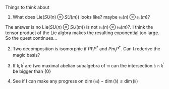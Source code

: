 Things to think about

1. What does $\text{Lie}(SU(n) \otimes SU(m))$ looks like? maybe $\mathfrak{su}(n) \otimes \mathfrak{su}(m)$?

The answer is no $\text{Lie}(SU(n) \otimes SU(m))$ is not $\mathfrak{su}(n) \otimes \mathfrak{su}(m)$?. I think the tensor product of the Lie algbra makes the resulting exponential too large. So the quest continues...

2. Two decomposition is isomorphic if $P\ell_iP^\dagger$ and $Pm_iP^\dagger$. Can I rederive the magic basis?

3. If $\mathfrak{h}, \mathfrak{h}^\prime$ are two maximal abelian subalgebra of $\mathfrak{m}$ can the intersection $\mathfrak{h} \cap \mathfrak{h}^\prime$ be bigger than {0}

4. See if I can make any progress on $\dim(\mathfrak{m}) - \dim(\mathfrak{h}) \leq \dim(\mathfrak{k})$
